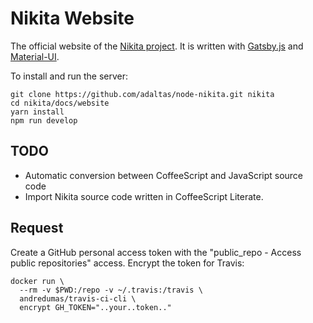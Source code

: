 
# Nikita Website

The official website of the [Nikita project](https://github.com/adaltas/node-nikita). It is written with [Gatsby.js](https://www.gatsbyjs.org/) and [Material-UI](https://material-ui.com/).

To install and run the server:

```
git clone https://github.com/adaltas/node-nikita.git nikita
cd nikita/docs/website
yarn install
npm run develop
```

## TODO

* Automatic conversion between CoffeeScript and JavaScript source code
* Import Nikita source code written in CoffeeScript Literate.

## Request

Create a GitHub personal access token with the "public_repo - Access public repositories" access. Encrypt the token for Travis:

```
docker run \
  --rm -v $PWD:/repo -v ~/.travis:/travis \
  andredumas/travis-ci-cli \
  encrypt GH_TOKEN="..your..token.."
```
